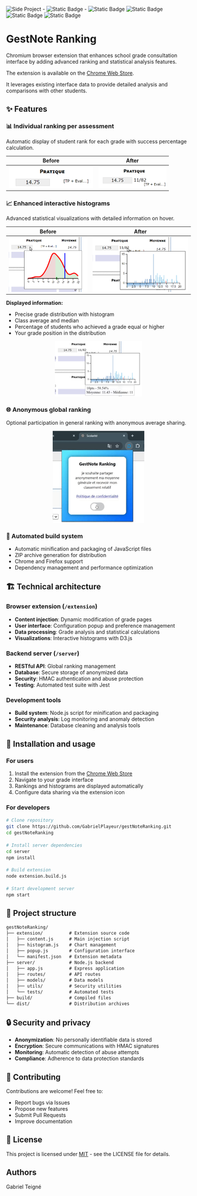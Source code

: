 ![Side Project](https://img.shields.io/badge/Side%20Project-7ea8be?style=for-the-badge) - ![Static Badge](https://img.shields.io/badge/Last%20Update-12%2F06%2F2025-E4DFDA?style=flat) - ![Static Badge](https://img.shields.io/badge/HTML-dd4b25?style=flat) ![Static Badge](https://img.shields.io/badge/CSS-016cb4?style=flat) ![Static Badge](https://img.shields.io/badge/JS-e8d44d?style=flat) ![Static Badge](https://img.shields.io/badge/Node.js-43853d?style=flat)

# GestNote Ranking

Chromium browser extension that enhances school grade consultation interface by adding advanced ranking and statistical analysis features.

The extension is available on the [Chrome Web Store](https://chromewebstore.google.com/detail/gestnote-ranking/nnghgmgfiemkbmbfdiacfceanmpdgbcd).

It leverages existing interface data to provide detailed analysis and comparisons with other students.

## ✨ Features

### 📊 Individual ranking per assessment
Automatic display of student rank for each grade with success percentage calculation.

Before | After
:---: | :---:
<img src="assets/avant1.png" height="60"> | <img src="assets/apres1.png" height="60">

### 📈 Enhanced interactive histograms
Advanced statistical visualizations with detailed information on hover.

Before | After
:---: | :---:
<img src="assets/avant2.png" height="150"> | <img src="assets/apres2.png" height="150">

**Displayed information:**
- Precise grade distribution with histogram
- Class average and median
- Percentage of students who achieved a grade equal or higher
- Your grade position in the distribution

<center>
<img src="assets/apres3.png" height="150">
</center>

### 🌐 Anonymous global ranking
Optional participation in general ranking with anonymous average sharing.

<center>
<img src="assets/partageMoyenne.gif" height="250">
</center>

### 🔧 Automated build system
- Automatic minification and packaging of JavaScript files
- ZIP archive generation for distribution
- Chrome and Firefox support
- Dependency management and performance optimization

## 🏗️ Technical architecture

### Browser extension (`/extension`)
- **Content injection**: Dynamic modification of grade pages
- **User interface**: Configuration popup and preference management
- **Data processing**: Grade analysis and statistical calculations
- **Visualizations**: Interactive histograms with D3.js

### Backend server (`/server`)
- **RESTful API**: Global ranking management
- **Database**: Secure storage of anonymized data
- **Security**: HMAC authentication and abuse protection
- **Testing**: Automated test suite with Jest

### Development tools
- **Build system**: Node.js script for minification and packaging
- **Security analysis**: Log monitoring and anomaly detection
- **Maintenance**: Database cleaning and analysis tools

## 🚀 Installation and usage

### For users
1. Install the extension from the [Chrome Web Store](https://chromewebstore.google.com/detail/gestnote-ranking/nnghgmgfiemkbmbfdiacfceanmpdgbcd)
2. Navigate to your grade interface
3. Rankings and histograms are displayed automatically
4. Configure data sharing via the extension icon

### For developers
```bash
# Clone repository
git clone https://github.com/GabrielPlayeur/gestNoteRanking.git
cd gestNoteRanking

# Install server dependencies
cd server
npm install

# Build extension
node extension.build.js

# Start development server
npm start
```

## 📁 Project structure
```
gestNoteRanking/
├── extension/          # Extension source code
│   ├── content.js      # Main injection script
│   ├── histogram.js    # Chart management
│   ├── popup.js        # Configuration interface
│   └── manifest.json   # Extension metadata
├── server/             # Node.js backend
│   ├── app.js          # Express application
│   ├── routes/         # API routes
│   ├── models/         # Data models
│   ├── utils/          # Security utilities
│   └── tests/          # Automated tests
├── build/              # Compiled files
└── dist/               # Distribution archives
```

## 🔒 Security and privacy

- **Anonymization**: No personally identifiable data is stored
- **Encryption**: Secure communications with HMAC signatures
- **Monitoring**: Automatic detection of abuse attempts
- **Compliance**: Adherence to data protection standards

## 🤝 Contributing

Contributions are welcome! Feel free to:
- Report bugs via Issues
- Propose new features
- Submit Pull Requests
- Improve documentation

## 📄 License

This project is licensed under [MIT](LICENSE) - see the LICENSE file for details.

## Authors 
Gabriel Teigné